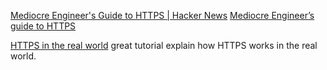 
[Mediocre Engineer's Guide to HTTPS | Hacker News](https://news.ycombinator.com/item?id=40482799)
[Mediocre Engineer’s guide to HTTPS](https://devonperoutky.super.site/blog-posts/mediocre-engineers-guide-to-https)

[HTTPS in the real world](https://robertheaton.com/2018/11/28/https-in-the-real-world/)
great tutorial explain how HTTPS works in the real world.
